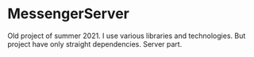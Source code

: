 # MessengerServer

Old project of summer 2021. I use various libraries and technologies. But project have only straight dependencies. 
Server part. 